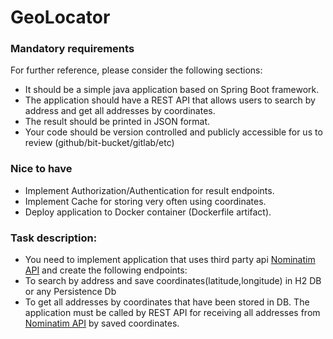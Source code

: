 # GeoLocator

### Mandatory requirements

For further reference, please consider the following sections:

* It should be a simple java application based on Spring Boot framework.
* The application should have a REST API that allows users to search by address and get all addresses by coordinates.
* The result should be printed in JSON format.
* Your code should be version controlled and publicly accessible for us to review (github/bit-bucket/gitlab/etc)

### Nice to have

* Implement Authorization/Authentication for result endpoints.
* Implement Cache for storing very often using coordinates.
* Deploy application to Docker container (Dockerfile artifact).

### Task description:

* You need to implement application that uses third party api [Nominatim API](https://nominatim.org/release-docs/develop/api/Overview/) and create the following endpoints:
* To search by address and save coordinates(latitude,longitude) in H2 DB or any Persistence Db
* To get all addresses by coordinates that have been stored in DB. The application must be called by REST API for receiving all addresses from [Nominatim API](https://nominatim.org/release-docs/develop/api/Overview/)  by saved coordinates.
